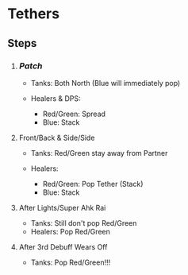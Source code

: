 # Tethers
## Steps
1. ### _Patch_

    * Tanks: Both North (Blue will immediately pop)
    * Healers & DPS: 

        * Red/Green: Spread
        * Blue: Stack
    
2. Front/Back & Side/Side
    
    * Tanks: Red/Green stay away from Partner
    * Healers:

        * Red/Green: Pop Tether (Stack)
        * Blue: Stack
    
3. After Lights/Super Ahk Rai

    * Tanks: Still don't pop Red/Green
    * Healers: Pop Red/Green

4. After 3rd Debuff Wears Off
    
    * Tanks: Pop Red/Green!!!
